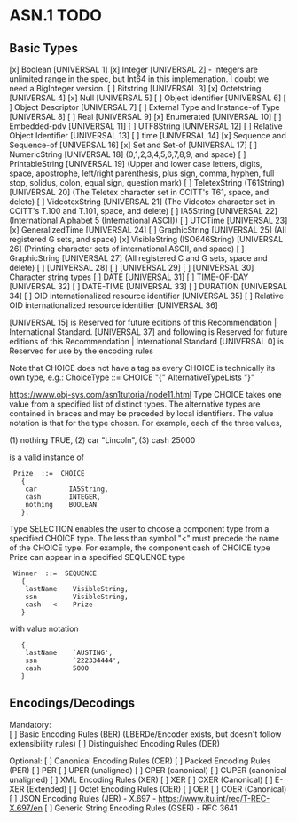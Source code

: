 ﻿# ASN.1 TODO

## Basic Types

[x] Boolean [UNIVERSAL 1]
[x] Integer [UNIVERSAL 2] - Integers are unlimited range in the spec, but Int64 in this implemenation. I doubt we need a BigInteger version.
[ ] Bitstring [UNIVERSAL 3]
[x] Octetstring [UNIVERSAL 4]
[x] Null [UNIVERSAL 5]
[ ] Object identifier [UNIVERSAL 6]
[ ] Object Descriptor [UNIVERSAL 7]
[ ] External Type and Instance-of Type [UNIVERSAL 8]
[ ] Real [UNIVERSAL 9]
[x] Enumerated [UNIVERSAL 10]
[ ] Embedded-pdv [UNIVERSAL 11]
[ ] UTF8String [UNIVERSAL 12]
[ ] Relative Object Identifier [UNIVERSAL 13]
[ ] time [UNIVERSAL 14]
[x] Sequence and Sequence-of [UNIVERSAL 16]
[x] Set and Set-of [UNIVERSAL 17]
[ ] NumericString [UNIVERSAL 18] (0,1,2,3,4,5,6,7,8,9, and space)
[ ] PrintableString [UNIVERSAL 19] (Upper and lower case letters, digits, space, apostrophe, left/right parenthesis, plus sign, comma, hyphen, full stop, solidus, colon, equal sign, question mark)
[ ] TeletexString (T61String) [UNIVERSAL 20] (The Teletex character set in CCITT's T61, space, and delete)
[ ] VideotexString [UNIVERSAL 21] (The Videotex character set in CCITT's T.100 and T.101, space, and delete)
[ ] IA5String [UNIVERSAL 22] (International Alphabet 5 (International ASCII))
[ ] UTCTime [UNIVERSAL 23]
[x] GeneralizedTime [UNIVERSAL 24]
[ ] GraphicString [UNIVERSAL 25] (All registered G sets, and space)
[x] VisibleString (ISO646String) [UNIVERSAL 26] (Printing character sets of international ASCII, and space)
[ ] GraphicString [UNIVERSAL 27] (All registered C and G sets, space and delete)
[ ] [UNIVERSAL 28]
[ ] [UNIVERSAL 29]
[ ] [UNIVERSAL 30] Character string types
[ ] DATE [UNIVERSAL 31]
[ ] TIME-OF-DAY [UNIVERSAL 32]
[ ] DATE-TIME [UNIVERSAL 33]
[ ] DURATION [UNIVERSAL 34]
[ ] OID internationalized resource identifier [UNIVERSAL 35]
[ ] Relative OID internationalized resource identifier [UNIVERSAL 36]

[UNIVERSAL 15] is Reserved for future editions of this Recommendation | International Standard.
[UNIVERSAL 37] and following is Reserved for future editions of this Recommendation | International Standard
[UNIVERSAL 0] is Reserved for use by the encoding rules

Note that CHOICE does not have a tag as every CHOICE is technically its own type, e.g.:
ChoiceType ::= CHOICE "{" AlternativeTypeLists "}"https://www.obj-sys.com/asn1tutorial/node11.htmlType CHOICE takes one value from a specified list of distinct types.
The alternative types are contained in braces and may be preceded by local identifiers.
The value notation is that for the type chosen. For example, each of the three values,

 (1) nothing  TRUE,  (2) car  "Lincoln",  (3) cash  25000

is a valid instance of

     Prize  ::=  CHOICE
       {
        car        IA5String,
        cash       INTEGER,
        nothing    BOOLEAN
       }.

Type SELECTION enables the user to choose a component type from a specified CHOICE type.
The less than symbol "<" must precede the name of the CHOICE type.
For example, the component cash of CHOICE type Prize can appear in a specified SEQUENCE type

     Winner  ::=  SEQUENCE
       {
        lastName    VisibleString,
        ssn         VisibleString,
        cash   <    Prize
       }

with value notation

       {
        lastName    `AUSTING',
        ssn         `222334444',
        cash        5000
       }
## Encodings/Decodings

Mandatory:  
[ ] Basic Encoding Rules (BER) (LBERDe/Encoder exists, but doesn't follow extensibility rules)
[ ] Distinguished Encoding Rules (DER)

Optional: 
[ ] Canonical Encoding Rules (CER)
[ ] Packed Encoding Rules (PER)
	[ ] PER
	[ ] UPER (unaligned)
	[ ] CPER (canonical)
	[ ] CUPER (canonical unaligned)
[ ] XML Encoding Rules (XER)
	[ ] XER
	[ ] CXER (Canonical)
	[ ] E-XER (Extended)
[ ] Octet Encoding Rules (OER)
	[ ] OER
	[ ] COER (Canonical)
[ ] JSON Encoding Rules (JER) - X.697 - https://www.itu.int/rec/T-REC-X.697/en
[ ] Generic String Encoding Rules (GSER) - RFC 3641